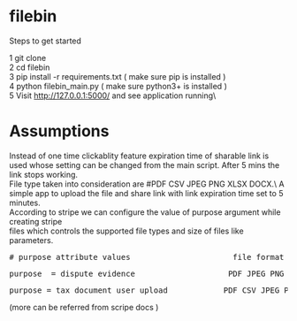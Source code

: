 # filebin

Steps to get started

1 git clone\
2 cd filebin\
3 pip install -r requirements.txt ( make sure pip is installed )\
4 python filebin_main.py ( make sure python3+ is installed )\
5 Visit http://127.0.0.1:5000/ and see application running\


# Assumptions
Instead of one time clickablity feature expiration time of sharable link is used whose setting can be changed from the main script. After 5 mins the link stops working.\
File type taken into consideration are #PDF CSV JPEG PNG XLSX DOCX.\ 
A simple app to upload the file and share link with link expiration time set to 5 minutes.\
According to stripe we can configure the value of purpose argument while creating stripe\
files which controls the supported file types and size of files like parameters. 
<pre># purpose attribute values                      file format supported                     Max file size</pre>
<pre>purpose  = dispute_evidence                    PDF JPEG PNG                                8MB</pre>
<pre>purpose = tax_document_user_upload            PDF CSV JPEG PNG XLSX DOCX                  16 MB</pre>

(more can be referred from scripe docs )



